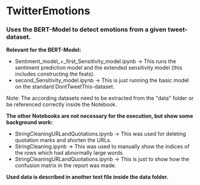 # TwitterEmotions

### Uses the BERT-Model to detect emotions from a given tweet-dataset.

__Relevant for the BERT-Model:__
* Sentiment_model\_+\_first_Sensitivity_model.ipynb
&rarr; This runs the sentiment prediction model and the extended sensitivity model (this includes constructing the feats).
* second_Sensitivity_model.ipynb
&rarr; This is just running the basic model on the standard DontTweetThis-dataset.

Note: The according datasets need to be extracted from the "data" folder or be referenced correctly inside the Notebook.

__The other Notebooks are not necessary for the execution, but show some background work:__
* StringCleaningURLandQuotations.ipynb
&rarr; This was used for deleting quotation marks and shorten the URLs.
* StringCleaning.ipynb
&rarr; This was used to manually show the indices of the rows which had abnormally large words.
* StringCleaningURLandQuotations.ipynb
&rarr; This is just to show how the confusion matrix in the report was made.

__Used data is described in another text file inside the data folder.__
